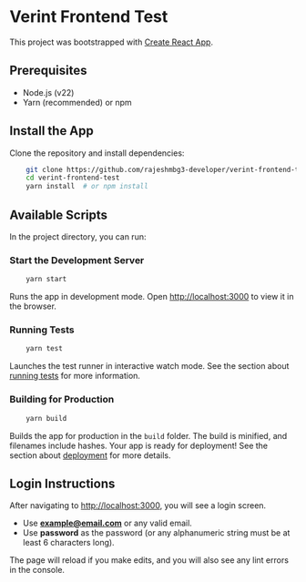 # Verint Frontend Test

This project was bootstrapped with [Create React App](https://github.com/facebook/create-react-app).

## Prerequisites
- Node.js (v22)
- Yarn (recommended) or npm

## Install the App

Clone the repository and install dependencies:

```bash
    git clone https://github.com/rajeshmbg3-developer/verint-frontend-test.git
    cd verint-frontend-test
    yarn install  # or npm install
```

## Available Scripts

In the project directory, you can run:

### Start the Development Server
```bash
    yarn start
```
Runs the app in development mode. Open [http://localhost:3000](http://localhost:3000) to view it in the browser.

### Running Tests
```bash
    yarn test
```
Launches the test runner in interactive watch mode. See the section about [running tests](https://facebook.github.io/create-react-app/docs/running-tests) for more information.

### Building for Production
```bash
    yarn build
```
Builds the app for production in the `build` folder. The build is minified, and filenames include hashes. Your app is ready for deployment! See the section about [deployment](https://facebook.github.io/create-react-app/docs/deployment) for more details.

## Login Instructions
After navigating to [http://localhost:3000](http://localhost:3000), you will see a login screen.
- Use **example@email.com** or any valid email.
- Use **password** as the password (or any alphanumeric string must be at least 6 characters long).

The page will reload if you make edits, and you will also see any lint errors in the console.

